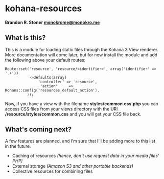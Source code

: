 # kohana-resources
#### Brandon R. Stoner <monokrome@monokro.me>

## What is this?
This is a module for loading static files through the Kohana 3 View renderer. More documentation will come later, but for now install the module and add the following above your default routes:

    Route::set('resource', 'resource/<identifier>', array('identifier' => '.+'))
               ->defaults(array(
                   'controller' => 'resource',
                    'action'     => Kohana::config('resources.default_action'),
              ));

Now, if you have a view with the filename **styles/common.css.php** you can access CSS files from your views directory with the URI **/resource/styles/common.css** and you will get your CSS file back.

## What's coming next?

A few features are planned, and I'm sure that I'll be adding more to this list in the future.

* Caching of resources *(hence, don't use request data in your media files' PHP)*
* External storage *(Amazon S3 and other portable backends)*
* Collective resources for combining files

